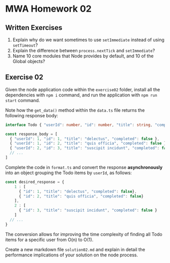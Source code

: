 # MWA Homework 02
## Written Exercises
1. Explain why do we want sometimes to use `setImmediate` instead of using `setTimeout`? 
2. Explain the difference between `process.nextTick` and `setImmediate`?
3. Name 10 core modules that Node provides by default, and 10 of the Global objects?

## Exercise 02
Given the node application code within the `exercise02` folder, install all the dependencies with `npm i` command, and run the application with `npm run start` command.
  
Note how the `get_data()` method within the `data.ts` file returns the following response body:

```typescript
interface Todo { "userId": number, "id": number, "title": string, "completed": boolean }

const response_body = [
  { "userId": 1, "id": 1, "title": "delectus", "completed": false },
  { "userId": 1, "id": 2, "title": "quis officia", "completed": false },
  { "userId": 2, "id": 3, "title": "suscipit incidunt", "completed": false }
  // ...
]
```
Complete the code in `format.ts` and convert the response **asynchronously** into an object grouping the Todo items by `userId`, as follows:
```typescript
const desired_response = {
    1 : [
      { "id": 1, "title": "delectus", "completed": false}, 
      { "id": 2, "title": "quis officia", "completed": false}
    ],
    2 : [
      { "id": 3, "title": "suscipit incidunt", "completed": false }
    ]
  // ...
}
```
The conversion allows for improving the time complexity of finding all Todo items for a specific user from O(n) to O(1). 
  
Create a new markdown file `solution02.md` and explain in detail the performance implications of your solution on the node process.
  
